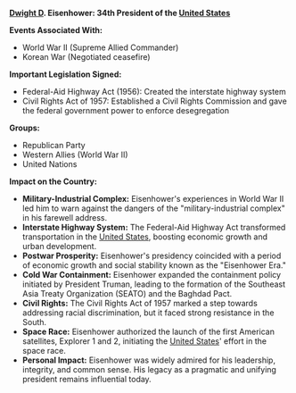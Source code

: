 **[Dwight D](./../Dwight-D/). Eisenhower: 34th President of the [United States](./../United-States/)**

**Events Associated With:**

* World War II (Supreme Allied Commander)
* Korean War (Negotiated ceasefire)

**Important Legislation Signed:**

* Federal-Aid Highway Act (1956): Created the interstate highway system
* Civil Rights Act of 1957: Established a Civil Rights Commission and gave the federal government power to enforce desegregation

**Groups:**

* Republican Party
* Western Allies (World War II)
* United Nations

**Impact on the Country:**

* **Military-Industrial Complex:** Eisenhower's experiences in World War II led him to warn against the dangers of the "military-industrial complex" in his farewell address.
* **Interstate Highway System:** The Federal-Aid Highway Act transformed transportation in the [United States](./../United-States/), boosting economic growth and urban development.
* **Postwar Prosperity:** Eisenhower's presidency coincided with a period of economic growth and social stability known as the "Eisenhower Era."
* **Cold War Containment:** Eisenhower expanded the containment policy initiated by President Truman, leading to the formation of the Southeast Asia Treaty Organization (SEATO) and the Baghdad Pact.
* **Civil Rights:** The Civil Rights Act of 1957 marked a step towards addressing racial discrimination, but it faced strong resistance in the South.
* **Space Race:** Eisenhower authorized the launch of the first American satellites, Explorer 1 and 2, initiating the [United States](./../United-States/)' effort in the space race.
* **Personal Impact:** Eisenhower was widely admired for his leadership, integrity, and common sense. His legacy as a pragmatic and unifying president remains influential today.